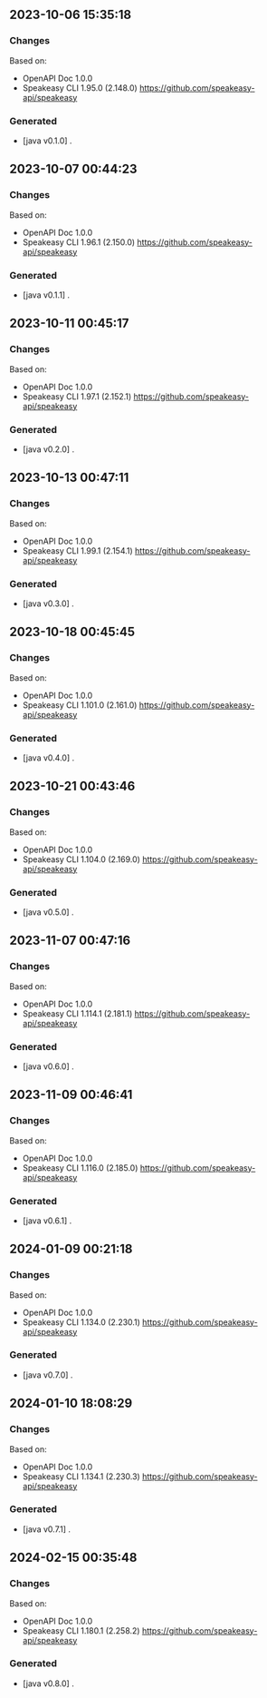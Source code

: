 

## 2023-10-06 15:35:18
### Changes
Based on:
- OpenAPI Doc 1.0.0 
- Speakeasy CLI 1.95.0 (2.148.0) https://github.com/speakeasy-api/speakeasy
### Generated
- [java v0.1.0] .

## 2023-10-07 00:44:23
### Changes
Based on:
- OpenAPI Doc 1.0.0 
- Speakeasy CLI 1.96.1 (2.150.0) https://github.com/speakeasy-api/speakeasy
### Generated
- [java v0.1.1] .

## 2023-10-11 00:45:17
### Changes
Based on:
- OpenAPI Doc 1.0.0 
- Speakeasy CLI 1.97.1 (2.152.1) https://github.com/speakeasy-api/speakeasy
### Generated
- [java v0.2.0] .

## 2023-10-13 00:47:11
### Changes
Based on:
- OpenAPI Doc 1.0.0 
- Speakeasy CLI 1.99.1 (2.154.1) https://github.com/speakeasy-api/speakeasy
### Generated
- [java v0.3.0] .

## 2023-10-18 00:45:45
### Changes
Based on:
- OpenAPI Doc 1.0.0 
- Speakeasy CLI 1.101.0 (2.161.0) https://github.com/speakeasy-api/speakeasy
### Generated
- [java v0.4.0] .

## 2023-10-21 00:43:46
### Changes
Based on:
- OpenAPI Doc 1.0.0 
- Speakeasy CLI 1.104.0 (2.169.0) https://github.com/speakeasy-api/speakeasy
### Generated
- [java v0.5.0] .

## 2023-11-07 00:47:16
### Changes
Based on:
- OpenAPI Doc 1.0.0 
- Speakeasy CLI 1.114.1 (2.181.1) https://github.com/speakeasy-api/speakeasy
### Generated
- [java v0.6.0] .

## 2023-11-09 00:46:41
### Changes
Based on:
- OpenAPI Doc 1.0.0 
- Speakeasy CLI 1.116.0 (2.185.0) https://github.com/speakeasy-api/speakeasy
### Generated
- [java v0.6.1] .

## 2024-01-09 00:21:18
### Changes
Based on:
- OpenAPI Doc 1.0.0 
- Speakeasy CLI 1.134.0 (2.230.1) https://github.com/speakeasy-api/speakeasy
### Generated
- [java v0.7.0] .

## 2024-01-10 18:08:29
### Changes
Based on:
- OpenAPI Doc 1.0.0 
- Speakeasy CLI 1.134.1 (2.230.3) https://github.com/speakeasy-api/speakeasy
### Generated
- [java v0.7.1] .

## 2024-02-15 00:35:48
### Changes
Based on:
- OpenAPI Doc 1.0.0 
- Speakeasy CLI 1.180.1 (2.258.2) https://github.com/speakeasy-api/speakeasy
### Generated
- [java v0.8.0] .